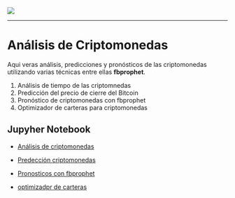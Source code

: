 
<img src="https://github.com/luishernand/pandas_fundamentals/blob/master/logo4.JPG?raw=true">   

---  

# Análisis de Criptomonedas  
Aqui veras  análisis, predicciones y pronósticos de las criptomonedas utilizando varias técnicas entre ellas **fbprophet**.   
1. Análisis  de tiempo de las criptomnedas  
1. Predicción del precio de cierre del Bitcoin
1. Pronóstico de criptomonedas con fbprophet
1. Optimizador de carteras para criptomonedas


## Jupyher Notebook
- [Análisis de criptomonedas](https://nbviewer.jupyter.org/github/luishernand/analisis_criptomonedas/blob/master/analisis%20crypto.ipynb)  
- [Predección criptomonedas](https://nbviewer.jupyter.org/github/luishernand/analisis_criptomonedas/blob/master/Predecir_precio_crypto_monedas.ipynb)

- [Pronosticos con fbprophet](https://nbviewer.jupyter.org/github/luishernand/analisis_criptomonedas/blob/master/pronostico_criptomonedas.ipynb)

- [optimizadpr de carteras](https://nbviewer.jupyter.org/github/luishernand/analisis_criptomonedas/blob/master/optimizador_carteras_criptomonedas.ipynb)
